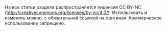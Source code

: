На все статьи раздела распространяется лицензия 
CC BY-NC (http://creativecommons.org/licenses/by-nc/4.0/). 
Использовать и изменять можно, с обязательной ссылкой на оригинал. 
Коммерческое использование запрещено.
